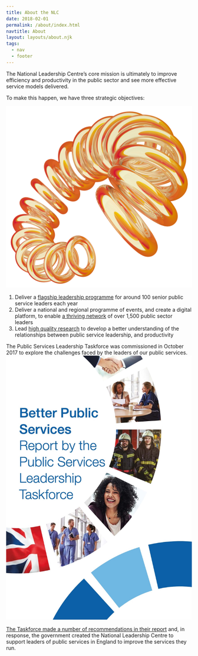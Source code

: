 ```yaml
---
title: About the NLC
date: 2018-02-01
permalink: /about/index.html
navtitle: About
layout: layouts/about.njk
tags:
  - nav
  - footer
---
```


The National Leadership Centre’s core mission is ultimately to improve efficiency and productivity in the public sector and see more effective service models delivered.

To make this happen, we have three strategic objectives:

<img alt="" class="coil" src="/static/img/NLC_lead the way-TRANSPARENT.png" />
<ol class="big-numbered-list">
<li>Deliver a <a href="/programme">flagship leadership programme</a> for around 100 senior public service leaders each year</li>

<li>Deliver a national and regional programme of events, and create a digital platform, to enable <a href="/network">a thriving network</a> of over 1,500 public sector leaders</li>

<li>Lead <a href="/research">high quality research</a> to develop a better understanding of the relationships between public service leadership, and productivity</li>
</ol>

<p class="taskforce-report">
<span class="taskforce-report__column-one">
The Public Services Leadership Taskforce was commissioned in October 2017 to explore the challenges faced by the leaders of our public services. 
</span>
<span class="taskforce-report__column-two">
  <a href="https://www.gov.uk/government/publications/national-leadership-centre" class="taskforce-report__image" target="_blank">
    <img src="/static/img/taskforce-report.jpg" alt="Taskforce report" />
  </a>
  </span>
</p>

<p class="subtitle">
<a href="https://www.gov.uk/government/publications/national-leadership-centre" target="_blank">The Taskforce made a number of recommendations in their report</a> and, in response, the government created the National Leadership Centre to support leaders of public services in England to improve the services they run.
</p>